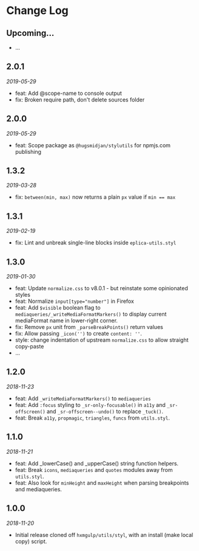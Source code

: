 # Change Log

## Upcoming...

<!-- Add new lines here. Version number will be decided later -->

- ...

## 2.0.1

_2019-05-29_

- feat: Add @scope-name to console output
- fix: Broken require path, don't delete sources folder

## 2.0.0

_2019-05-29_

- feat: Scope package as `@hugsmidjan/stylutils` for npmjs.com publishing

## 1.3.2

_2019-03-28_

- fix: `between(min, max)` now returns a plain `px` value if `min == max`

## 1.3.1

_2019-02-19_

- fix: Lint and unbreak single-line blocks inside `eplica-utils.styl`

## 1.3.0

_2019-01-30_

- feat: Update `normalize.css` to v8.0.1 - but reinstate some opinionated styles
- feat: Normalize `input[type="number"]` in Firefox
- feat: Add `$visible` boolean flag to `mediaqueries/_writeMediaFormatMarkers()`
  to display current mediaFormat name in lower-right corner.
- fix: Remove `px` unit from `_parseBreakPoints()` return values
- fix: Allow passing `_icon('')` to create `content: ''`.
- style: change indentation of upstream `normalize.css` to allow straight copy-paste
- ...

## 1.2.0

_2018-11-23_

- feat: Add `_writeMediaFormatMarkers()` to `mediaqueries`
- feat: Add `:focus` styling to `_sr-only-focusable()` in `a11y` and
  `_sr-offscreen()` and `_sr-offscreen--undo()` to replace `_tuck()`.
- feat: Break `a11y`, `propmagic`, `triangles`, `funcs` from `utils.styl`.

## 1.1.0

_2018-11-21_

- feat: Add \_lowerCase() and \_upperCase() string function helpers.
- feat: Break `icons`, `mediaqueries` and `quotes` modules away from
  `utils.styl`.
- feat: Also look for `minHeight` and `maxHeight` when parsing breakpoints
  and mediaqueries.

## 1.0.0

_2018-11-20_

- Initial release cloned off `hxmgulp/utils/styl`, with an install
  (make local copy) script.
